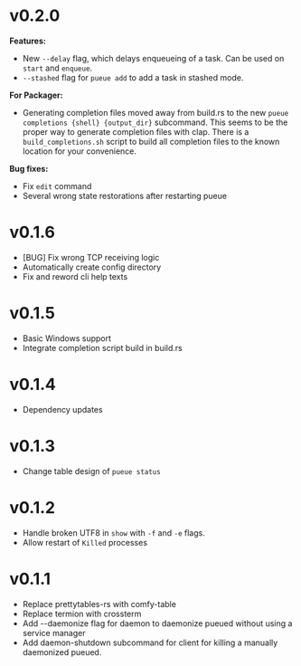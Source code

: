 # v0.2.0
**Features:**
- New `--delay` flag, which delays enqueueing of a task. Can be used on `start` and `enqueue`.
- `--stashed` flag for `pueue add` to add a task in stashed mode.

**For Packager:**
- Generating completion files moved away from build.rs to the new `pueue completions {shell} {output_dir}` subcommand.
This seems to be the proper way to generate completion files with clap.
There is a `build_completions.sh` script to build all completion files to the known location for your convenience.

**Bug fixes:**
- Fix `edit` command
- Several wrong state restorations after restarting pueue

# v0.1.6
- [BUG] Fix wrong TCP receiving logic
- Automatically create config directory
- Fix and reword cli help texts

# v0.1.5
- Basic Windows support
- Integrate completion script build in build.rs

# v0.1.4
- Dependency updates

# v0.1.3
- Change table design of `pueue status`

# v0.1.2
- Handle broken UTF8 in `show` with `-f` and `-e` flags.
- Allow restart of `Killed` processes

# v0.1.1

- Replace prettytables-rs with comfy-table
- Replace termion with crossterm
- Add --daemonize flag for daemon to daemonize pueued without using a service manager
- Add daemon-shutdown subcommand for client for killing a manually daemonized pueued.
